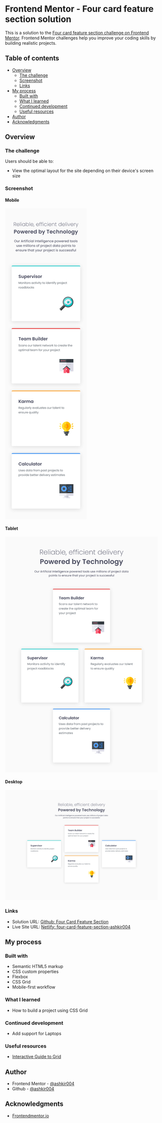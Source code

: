 # Frontend Mentor - Four card feature section solution

This is a solution to the [Four card feature section challenge on Frontend Mentor](https://www.frontendmentor.io/challenges/four-card-feature-section-weK1eFYK). Frontend Mentor challenges help you improve your coding skills by building realistic projects. 

## Table of contents

- [Overview](#overview)
  - [The challenge](#the-challenge)
  - [Screenshot](#screenshot)
  - [Links](#links)
- [My process](#my-process)
  - [Built with](#built-with)
  - [What I learned](#what-i-learned)
  - [Continued development](#continued-development)
  - [Useful resources](#useful-resources)
- [Author](#author)
- [Acknowledgments](#acknowledgments)

## Overview

### The challenge

Users should be able to:

- View the optimal layout for the site depending on their device's screen size

### Screenshot

#### Mobile
![](./design/mobile.png)

#### Tablet
![](./design/tablet.png)

#### Desktop
![](./design/desktop.png)


### Links

- Solution URL: [Github: Four Card Feature Section](https://github.com/ashkir004/four-card-feature-section)
- Live Site URL: [Netlify: four-card-feature-section-ashkir004](https://four-card-feature-section-ashkir004.netlify.app/)

## My process

### Built with

- Semantic HTML5 markup
- CSS custom properties
- Flexbox
- CSS Grid
- Mobile-first workflow

### What I learned

- How to build a project using CSS Grid

### Continued development

- Add support for Laptops

### Useful resources

- [Interactive Guide to Grid](https://www.joshwcomeau.com/css/interactive-guide-to-grid/)

## Author

- Frontend Mentor - [@ashkir004](https://www.frontendmentor.io/profile/ashkir004)
- Github - [@ashkir004](https://www.github.com/ashkir004)

## Acknowledgments

- [Frontendmentor.io](https://www.frontendmentor.io)

